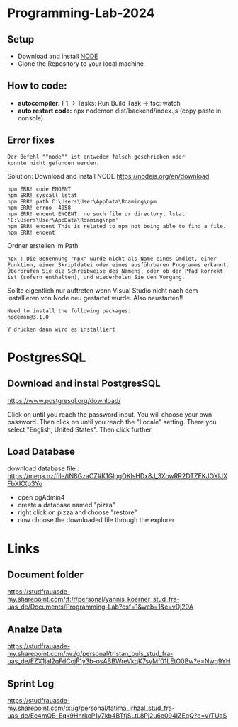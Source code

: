 # Programming-Lab-2024

## Setup
- Download and install [NODE](https://nodejs.org/en/download)
- Clone the Repository to your local machine

## How to code:
- **autocompiler:** F1 -> Tasks: Run Build Task -> tsc: watch
- **auto restart code:** npx nodemon dist/backend/index.js (copy paste in console)



## Error fixes
```
Der Befehl ""node"" ist entweder falsch geschrieben oder
konnte nicht gefunden werden.
```
Solution:
Download and install NODE
https://nodejs.org/en/download

```
npm ERR! code ENOENT
npm ERR! syscall lstat
npm ERR! path C:\Users\User\AppData\Roaming\npm
npm ERR! errno -4058
npm ERR! enoent ENOENT: no such file or directory, lstat 'C:\Users\User\AppData\Roaming\npm'
npm ERR! enoent This is related to npm not being able to find a file.
npm ERR! enoent
```
Ordner erstellen im Path
```
npx : Die Benennung "npx" wurde nicht als Name eines Cmdlet, einer Funktion, einer Skriptdatei oder eines ausführbaren Programms erkannt. Überprüfen Sie die Schreibweise des Namens, oder ob der Pfad korrekt 
ist (sofern enthalten), und wiederholen Sie den Vorgang.
```
Sollte eigentlich nur auftreten wenn Visual Studio nicht nach dem installieren von Node neu gestartet wurde. Also neustarten!!
```
Need to install the following packages:
nodemon@3.1.0

Y drücken dann wird es installiert
```

# PostgresSQL

## Download and instal PostgresSQL
https://www.postgresql.org/download/

Click on until you reach the password input.
You will choose your own password.
Then click on until you reach the "Locale" setting. There you select "English, United States".
Then click further.

## Load Database
download database file : https://mega.nz/file/tN8GzaCZ#K1GlpgOKlsHDx8J_3XowRR2DTZFKJOXlJXFbXKXp3Yo
- open pgAdmin4
- create a database named "pizza"
- right click on pizza and choose "restore"
- now choose the downloaded file through the explorer 


# Links
## Document folder
https://studfrauasde-my.sharepoint.com/:f:/r/personal/yannis_koerner_stud_fra-uas_de/Documents/Programming-Lab?csf=1&web=1&e=vDj29A

## Analze Data
https://studfrauasde-my.sharepoint.com/:w:/g/personal/tristan_buls_stud_fra-uas_de/EZX1jaI2qFdCojF1y3b-osABBWreVkqK7syMf01LEtO0Bw?e=Nwg9YH

## Sprint Log
https://studfrauasde-my.sharepoint.com/:x:/g/personal/fatima_irhzal_stud_fra-uas_de/Ec4mQB_Eqk9HnrkcP1y7kb4BTfjSLtL8Pj2u6e094IZEqQ?e=VrTUaS
